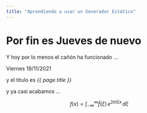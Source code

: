 ```yaml
---
title: "Aprendiendo a usar un Generador Estático"
---
```

# Por fin es Jueves de nuevo

Y hoy por lo menos el cañón ha funcionado ...
    
Viernes 19/11/2021

y el titulo es *{{ page.title }}*

y ya casi acabamos ...

$$
f(x) = \int_{-\infty}^\infty \hat f(\xi)\,e^{2 \pi i \xi x} \,d\xi
$$
